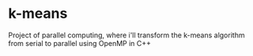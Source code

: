 # k-means
Project of parallel computing, where i'll transform the k-means algorithm from serial to parallel using OpenMP in C++
